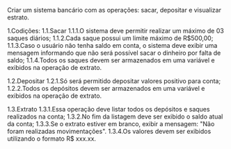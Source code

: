 Criar um sistema bancário com as operações: sacar, depositar e visualizar estrato.

1.Codições:
  1.1.Sacar
    1.1.1.O sistema deve permitir realizar um máximo de 03 saques diários;
    1.1.2.Cada saque possui um limite máximo de R$500,00;
    1.1.3.Caso o usuário não tenha saldo em conta, o sistema deve exibir uma mensagem informando que não será possível sacar o dinheiro por falta de saldo;
    1.1.4.Todos os saques devem ser armazenados em uma variável e exibidos na operação de extrato.

  1.2.Depositar
    1.2.1.Só será permitido depositar valores positivo para conta;
    1.2.2.Todos os depósitos devem ser armazenados em uma variável e exibidos na operação de extrato.

  1.3.Extrato
    1.3.1.Essa operação deve listar todos os depósitos e saques realizados na conta;
    1.3.2.No fim da listagem deve ser exibido o saldo atual da conta;
    1.3.3.Se o extrato estiver em branco, exibir a mensagem: "Não foram realizadas movimentações".
    1.3.4.Os valores devem ser exibidos utilizando o formato R$ xxx.xx.
